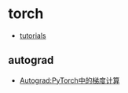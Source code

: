 # torch

- [tutorials](https://pytorch.org/tutorials/)

## autograd

- [Autograd:PyTorch中的梯度计算](https://zhuanlan.zhihu.com/p/29904755)